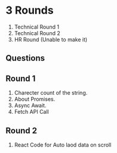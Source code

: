 # 3 Rounds

1. Technical Round 1
2. Technical Round 2
3. HR Round (Unable to make it)

## Questions

## Round 1

1. Charecter count of the string.
2. About Promises.
3. Async Await.
4. Fetch API Call

## Round 2

1. React Code for Auto laod data on scroll
